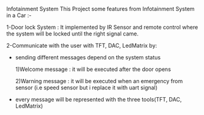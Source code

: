 Infotainment System 
This Project some features from Infotainment System in a Car :-

1-Door lock System :
It implemented by IR Sensor and remote control where the system will be locked until the right signal came.

2-Communicate with the user with TFT, DAC, LedMatrix by:
* sending different messages depend on the system status
  
  1)Welcome message : it will be executed after the door opens

  2)Warning message : it will be executed when an emergency from sensor (i.e speed sensor but i replace it with uart signal)
  
* every message will be represented with the three tools(TFT, DAC, LedMatrix)  
                  
